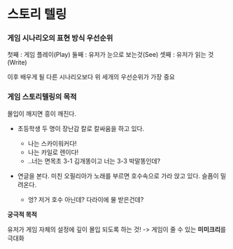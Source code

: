# 스토리 텔링

### 게임 시나리오의 표현 방식 우선순위

첫째 : 게임 플레이(Play)
둘째 : 유저가 눈으로 보는것(See)
셋째 : 유저가 읽는 것(Write)

이후 배우게 될 다른 시나리오보다 위 세개의 우선순위가 가장 중요

### 게임 스토리텔링의 목적

몰입이 깨지면 흥이 깨진다.
- 초등학생 두 명이 장난감 칼로 칼싸움을 하고 있다.
  - 나는 스카이워커다!
  - 나는 카일로 렌이다!
  - ..너는 면목초 3-1 김개똥이고 너는 3-3 박말똥인데?

- 연글을 본다. 미친 오필리아가 노래를 부르면 호수속으로 가라 앉고 있다. 슬픔이 밀려온다.
  - 엉? 저거 호수 아닌데? 다라이에 물 받은건데?
  
**궁극적 목적**
  
유저가 게임 자체의 설정에 깊이 몰입 되도록 하는 것! -> 게임이 줄 수 있는 **미미크리**를 극대화
